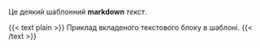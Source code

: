 ---
---

Це деякий шаблонний **markdown** _текст_.

{{< text plain >}}
Приклад вкладеного текстового блоку в шаблоні.
{{< /text >}}